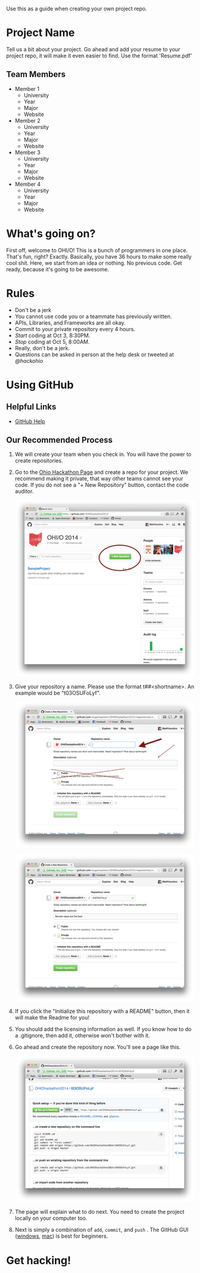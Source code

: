 Use this as a guide when creating your own project repo. 

# Project Name

Tell us a bit about your project. Go ahead and add your resume to your project repo, it will make it even easier to find. Use the format '<FisrtInitial><LastName>Resume.pdf' 

## Team Members

- Member 1
    + University
    + Year
    + Major
    + Website
- Member 2
    + University
    + Year
    + Major
    + Website
- Member 3
    + University
    + Year
    + Major
    + Website
- Member 4
    + University
    + Year
    + Major
    + Website

# What's going on? 

First off, welcome to OHI/O! This is a bunch of programmers in one place. That's fun, right? Exactly. Basically, you have 36 hours to make some really cool shit. Here, we start from an idea or nothing. No previous code. Get ready, because it's going to be awesome. 

# Rules

- Don't be a jerk
- You cannot use code you or a teammate has previously written.
- APIs, Libraries, and Frameworks are all okay.
- Commit to your private repository every 4 hours.
- *Start* coding at Oct 3, 8:30PM.
- *Stop* coding at Oct 5, 8:00AM.
- Really, don't be a jerk.
- Questions can be asked in person at the help desk or tweeted at *@hackohio*


# Using GitHub

## Helpful Links

- [GitHub Help](https://help.github.com/)


## Our Recommended Process 

1. We will create your team when you check in. You will have the power to create repositories. 
2. Go to the [Ohio Hackathon Page](https://github.com/OHIOhackathon2014) and create a repo for your project. We recommend making it private, that way other teams cannot see your code. If you do not see a "+ New Repository" button, contact the code auditor. 

    ![new repo button](https://github.com/OHIOhackathon2014/SampleProject/blob/master/img/new-repo.png)

3. Give your repository a name. Please use the format t##\<shortname\>. An example would be "t03OSUFoLyf". 

    ![create repo button](https://github.com/OHIOhackathon2014/SampleProject/blob/master/img/create-repo.png)

    ![name repo](https://github.com/OHIOhackathon2014/SampleProject/blob/master/img/name-repo.png)

4. If you click the "Initialize this repository with a README" button, then it will make the Readme for you!
5. You should add the licensing information as well. If you know how to do a .gitignore, then add it, otherwise won't bother with it. 
6. Go ahead and create the repository now. You'll see a page like this.
    
    ![the repo](https://github.com/OHIOhackathon2014/SampleProject/blob/master/img/the-repo.png)

7. The page will explain what to do next. You need to create the project locally on your computer too. 
8. Next is simply a combination of `add`, `commit`, and `push` . The GitHub GUI ([windows](https://windows.github.com/), [mac](https://windows.github.com/)) is best for beginners. 

# Get hacking! 
